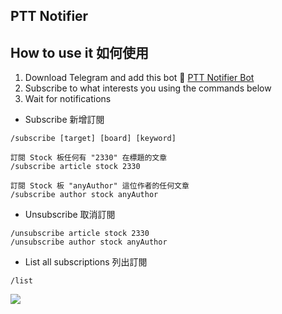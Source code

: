 ## PTT Notifier

## How to use it 如何使用

1. Download Telegram and add this bot 🤖 [PTT Notifier Bot](t.me/ptt_notifier_bot)
2. Subscribe to what interests you using the commands below
3. Wait for notifications

- Subscribe 新增訂閱
```
/subscribe [target] [board] [keyword]

訂閱 Stock 板任何有 "2330" 在標題的文章 
/subscribe article stock 2330

訂閱 Stock 板 "anyAuthor" 這位作者的任何文章
/subscribe author stock anyAuthor
```
- Unsubscribe 取消訂閱
```
/unsubscribe article stock 2330
/unsubscribe author stock anyAuthor
```
- List all subscriptions 列出訂閱
```
/list
```

<a href="https://www.buymeacoffee.com/js_chennnnnnnn"><img src="https://img.buymeacoffee.com/button-api/?text=Buy me a coffee&emoji=☕&slug=js_chennnnnnnn&button_colour=FFDD00&font_colour=000000&font_family=Comic&outline_colour=000000&coffee_colour=ffffff" /></a>